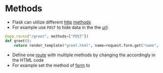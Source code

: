 # Methods

- Flask can utilize different [http](contents-http.md) [methods](computer-science/docs/basics/http/methods.md)
- For example use `POST` to hide data in the  the [url](url.md):
```python
@app.route("/greet", methods=["POST"])
def greet():
    return render_template("greet.html", name=request.form.get("name", "world"))
```


- Define one [route](routes.md) with multiple methods by changing the accordingly in the HTML code
- For example set the method of [form](forms.md) to 